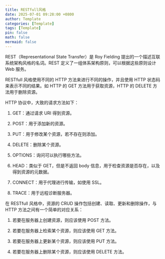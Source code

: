 ```yaml
---
title: RESTfull风格
date: 2025-07-01 09:28:00 +0800
author: Template
categories: [Template]
tags: [Template]
pin: false
math: false
mermaid: false
---
```




REST（Representational State Transfer）是 Roy Fielding 提出的一个描述互联系统架构风格的名词。REST 定义了一组体系架构原则，可以根据这些原则设计 Web 服务。

RESTfull 风格使用不同的 HTTP 方法来进行不同的操作，并且使用 HTTP 状态码来表示不同的结果。如 HTTP 的 GET 方法用于获取资源，HTTP 的 DELETE 方法用于删除资源。



HTTP 协议中，大致的请求方法如下：

1. GET：通过请求 URI 得到资源。

2. POST：用于添加新的资源。

3. PUT：用于修改某个资源，若不存在则添加。

4. DELETE：删除某个资源。

5. OPTIONS：询问可以执行哪些方法。

6. HEAD：类似于 GET，但是不返回 body 信息，用于检查资源是否存在，以及得到资源的元数据。

7. CONNECT：用于代理进行传输，如使用 SSL。

8. TRACE：用于远程诊断服务器。



在 RESTfull 风格中，资源的 CRUD 操作包括创建、读取、更新和删除操作，与 HTTP 方法之间有一个简单的对应关系：

1. 若要在服务器上创建资源，则应该使用 POST 方法。

2. 若要在服务器上检索某个资源，则应该使用 GET 方法。

3. 若要在服务器上更新某个资源，则应该使用 PUT 方法。

4. 若要在服务器上删除某个资源，则应该使用 DELETE 方法。
